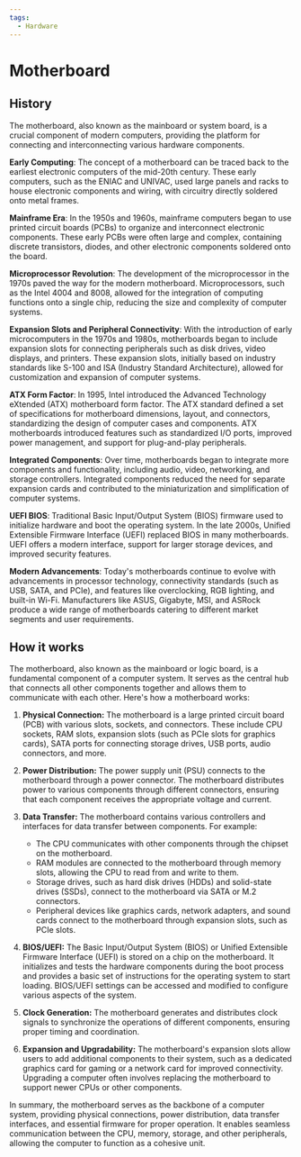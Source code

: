 ```yaml
---
tags:
  - Hardware
---
```


<head>
    <meta charset="UTF-8">
    <meta name="viewport" content="width=device-width, initial-scale=1.0">
    <meta name="description" content="Welcome to ac-electricity! Here you will learn more about electricity, the different components used to make an electrical circuit as well as their features and use cases.">
    <meta name="keywords" content="alexis carbillet, carbillet, electricity, capacitors, conductors, diodes, electronic, energy source, hardware, home appliances, inductors, insulators, resistors, semi-conductors">
    <meta name="author" content="Alexis Carbillet ">
</head>

# Motherboard

## History

The motherboard, also known as the mainboard or system board, is a crucial component of modern computers, providing the platform for connecting and interconnecting various hardware components.

**Early Computing**: The concept of a motherboard can be traced back to the earliest electronic computers of the mid-20th century. These early computers, such as the ENIAC and UNIVAC, used large panels and racks to house electronic components and wiring, with circuitry directly soldered onto metal frames.

**Mainframe Era**: In the 1950s and 1960s, mainframe computers began to use printed circuit boards (PCBs) to organize and interconnect electronic components. These early PCBs were often large and complex, containing discrete transistors, diodes, and other electronic components soldered onto the board.

**Microprocessor Revolution**: The development of the microprocessor in the 1970s paved the way for the modern motherboard. Microprocessors, such as the Intel 4004 and 8008, allowed for the integration of computing functions onto a single chip, reducing the size and complexity of computer systems.

**Expansion Slots and Peripheral Connectivity**: With the introduction of early microcomputers in the 1970s and 1980s, motherboards began to include expansion slots for connecting peripherals such as disk drives, video displays, and printers. These expansion slots, initially based on industry standards like S-100 and ISA (Industry Standard Architecture), allowed for customization and expansion of computer systems.

**ATX Form Factor**: In 1995, Intel introduced the Advanced Technology eXtended (ATX) motherboard form factor. The ATX standard defined a set of specifications for motherboard dimensions, layout, and connectors, standardizing the design of computer cases and components. ATX motherboards introduced features such as standardized I/O ports, improved power management, and support for plug-and-play peripherals.

**Integrated Components**: Over time, motherboards began to integrate more components and functionality, including audio, video, networking, and storage controllers. Integrated components reduced the need for separate expansion cards and contributed to the miniaturization and simplification of computer systems.

**UEFI BIOS**: Traditional Basic Input/Output System (BIOS) firmware used to initialize hardware and boot the operating system. In the late 2000s, Unified Extensible Firmware Interface (UEFI) replaced BIOS in many motherboards. UEFI offers a modern interface, support for larger storage devices, and improved security features.

**Modern Advancements**: Today's motherboards continue to evolve with advancements in processor technology, connectivity standards (such as USB, SATA, and PCIe), and features like overclocking, RGB lighting, and built-in Wi-Fi. Manufacturers like ASUS, Gigabyte, MSI, and ASRock produce a wide range of motherboards catering to different market segments and user requirements.

## How it works

The motherboard, also known as the mainboard or logic board, is a fundamental component of a computer system. It serves as the central hub that connects all other components together and allows them to communicate with each other. Here's how a motherboard works:

1. **Physical Connection:** The motherboard is a large printed circuit board (PCB) with various slots, sockets, and connectors. These include CPU sockets, RAM slots, expansion slots (such as PCIe slots for graphics cards), SATA ports for connecting storage drives, USB ports, audio connectors, and more.

2. **Power Distribution:** The power supply unit (PSU) connects to the motherboard through a power connector. The motherboard distributes power to various components through different connectors, ensuring that each component receives the appropriate voltage and current.

3. **Data Transfer:** The motherboard contains various controllers and interfaces for data transfer between components. For example:
   - The CPU communicates with other components through the chipset on the motherboard.
   - RAM modules are connected to the motherboard through memory slots, allowing the CPU to read from and write to them.
   - Storage drives, such as hard disk drives (HDDs) and solid-state drives (SSDs), connect to the motherboard via SATA or M.2 connectors.
   - Peripheral devices like graphics cards, network adapters, and sound cards connect to the motherboard through expansion slots, such as PCIe slots.

4. **BIOS/UEFI:** The Basic Input/Output System (BIOS) or Unified Extensible Firmware Interface (UEFI) is stored on a chip on the motherboard. It initializes and tests the hardware components during the boot process and provides a basic set of instructions for the operating system to start loading. BIOS/UEFI settings can be accessed and modified to configure various aspects of the system.

5. **Clock Generation:** The motherboard generates and distributes clock signals to synchronize the operations of different components, ensuring proper timing and coordination.

6. **Expansion and Upgradability:** The motherboard's expansion slots allow users to add additional components to their system, such as a dedicated graphics card for gaming or a network card for improved connectivity. Upgrading a computer often involves replacing the motherboard to support newer CPUs or other components.

In summary, the motherboard serves as the backbone of a computer system, providing physical connections, power distribution, data transfer interfaces, and essential firmware for proper operation. It enables seamless communication between the CPU, memory, storage, and other peripherals, allowing the computer to function as a cohesive unit.
